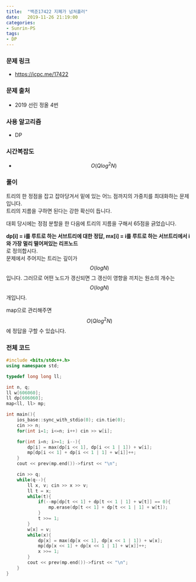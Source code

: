 ```yaml
---
title:  "백준17422 지폐가 넘쳐흘러"
date:   2019-11-26 21:19:00
categories:
- Sunrin-PS
tags:
- DP
---
```


### 문제 링크
* https://icpc.me/17422

### 문제 출처
* 2019 선린 정올 4번

### 사용 알고리즘
* DP

### 시간복잡도
* $$O(Q log^2 N)$$

### 풀이
트리의 한 정점을 잡고 잡아당겨서 밑에 있는 어느 점까지의 가중치를 최대화하는 문제입니다.<br>
트리의 지름을 구하면 된다는 강한 확신이 듭니다.

대회 당시에는 정점 분할을 한 다음에 트리의 지름을 구해서 65점을 긁었습니다.

**dp[i] = i를 루트로 하는 서브트리에 대한 정답, mx[i] = i를 루트로 하는 서브트리에서 i와 가장 멀리 떨어져있는 리프노드** <br>
로 정의합시다.<br>
문제에서 주어지는 트리는 깊이가 $$O(log N)$$입니다. 그러므로 어떤 노드가 갱신되면 그 갱신이 영향을 끼치는 원소의 개수는 $$O(log N)$$개입니다.

map으로 관리해주면 $$O(Q log^2 N)$$에 정답을 구할 수 있습니다.

### 전체 코드
```cpp
#include <bits/stdc++.h>
using namespace std;

typedef long long ll;

int n, q;
ll w[606060];
ll dp[606060];
map<ll, ll> mp;

int main(){
	ios_base::sync_with_stdio(0); cin.tie(0);
	cin >> n;
	for(int i=1; i<=n; i++) cin >> w[i];

	for(int i=n; i>=1; i--){
		dp[i] = max(dp[i << 1], dp[i << 1 | 1]) + w[i];
		mp[dp[i << 1] + dp[i << 1 | 1] + w[i]]++;
	}
	cout << prev(mp.end())->first << "\n";

	cin >> q;
	while(q--){
		ll x, v; cin >> x >> v;
		ll t = x;
		while(t){
			if(--mp[dp[t << 1] + dp[t << 1 | 1] + w[t]] == 0){
				mp.erase(dp[t << 1] + dp[t << 1 | 1] + w[t]);
			}
			t >>= 1;
		}
		w[x] = v;
		while(x){
			dp[x] = max(dp[x << 1], dp[x << 1 | 1]) + w[x];
			mp[dp[x << 1] + dp[x << 1 | 1] + w[x]]++;
			x >>= 1;
		}
		cout << prev(mp.end())->first << "\n";
	}
}
```

